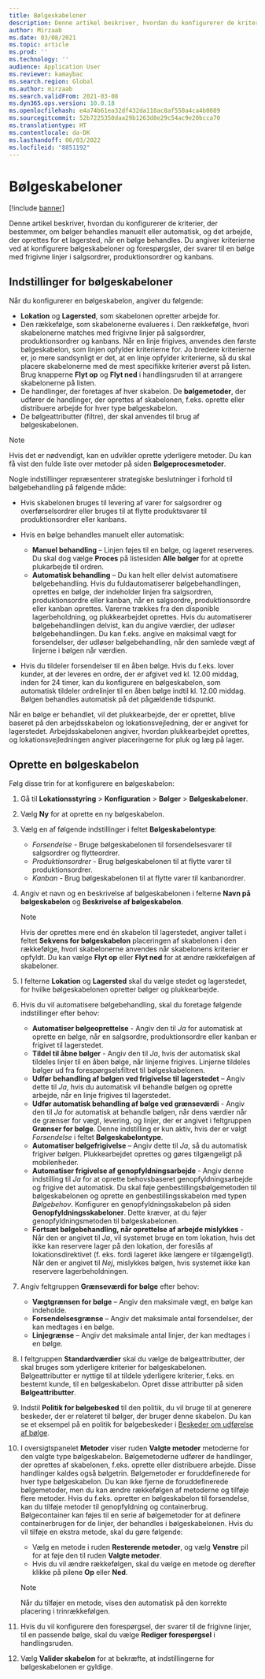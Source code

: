 ```yaml
---
title: Bølgeskabeloner
description: Denne artikel beskriver, hvordan du konfigurerer de kriterier, der bestemmer, om bølger behandles manuelt eller automatisk, og det arbejde, der oprettes for et lagersted, når en bølge behandles.
author: Mirzaab
ms.date: 03/08/2021
ms.topic: article
ms.prod: ''
ms.technology: ''
audience: Application User
ms.reviewer: kamaybac
ms.search.region: Global
ms.author: mirzaab
ms.search.validFrom: 2021-03-08
ms.dyn365.ops.version: 10.0.18
ms.openlocfilehash: e4a74b61ea32df432da118ac8af550a4ca4b0089
ms.sourcegitcommit: 52b7225350daa29b1263d8e29c54ac9e20bcca70
ms.translationtype: HT
ms.contentlocale: da-DK
ms.lasthandoff: 06/03/2022
ms.locfileid: "8851192"
---
```

# <a name="wave-templates"></a>Bølgeskabeloner

[!include [banner](../includes/banner.md)]

Denne artikel beskriver, hvordan du konfigurerer de kriterier, der bestemmer, om bølger behandles manuelt eller automatisk, og det arbejde, der oprettes for et lagersted, når en bølge behandles. Du angiver kriterierne ved at konfigurere bølgeskabeloner og forespørgsler, der svarer til en bølge med frigivne linjer i salgsordrer, produktionsordrer og kanbans.

## <a name="settings-for-wave-templates"></a>Indstillinger for bølgeskabeloner

Når du konfigurerer en bølgeskabelon, angiver du følgende:

- **Lokation** og **Lagersted**, som skabelonen opretter arbejde for.
- Den rækkefølge, som skabelonerne evalueres i. Den rækkefølge, hvori skabelonerne matches med frigivne linjer på salgsordrer, produktionsordrer og kanbans. Når en linje frigives, anvendes den første bølgeskabelon, som linjen opfylder kriterierne for. Jo bredere kriterierne er, jo mere sandsynligt er det, at en linje opfylder kriterierne, så du skal placere skabelonerne med de mest specifikke kriterier øverst på listen. Brug knapperne **Flyt op** og **Flyt ned** i handlingsruden til at arrangere skabelonerne på listen.
- De handlinger, der foretages af hver skabelon. De **bølgemetoder**, der udfører de handlinger, der oprettes af skabelonen, f.eks. oprette eller distribuere arbejde for hver type bølgeskabelon.
- De bølgeattributter (filtre), der skal anvendes til brug af bølgeskabelonen.

> [!NOTE]
> Hvis det er nødvendigt, kan en udvikler oprette yderligere metoder. Du kan få vist den fulde liste over metoder på siden **Bølgeprocesmetoder**.

Nogle indstillinger repræsenterer strategiske beslutninger i forhold til bølgebehandling på følgende måde:

- Hvis skabelonen bruges til levering af varer for salgsordrer og overførselsordrer eller bruges til at flytte produktsvarer til produktionsordrer eller kanbans.
- Hvis en bølge behandles manuelt eller automatisk:

  - **Manuel behandling** – Linjen føjes til en bølge, og lageret reserveres. Du skal dog vælge **Proces** på listesiden **Alle bølger** for at oprette plukarbejde til ordren.
  - **Automatisk behandling** – Du kan helt eller delvist automatisere bølgebehandling. Hvis du fuldautomatiserer bølgebehandlingen, oprettes en bølge, der indeholder linjen fra salgsordren, produktionsordre eller kanban, når en salgsordre, produktionsordre eller kanban oprettes. Varerne trækkes fra den disponible lagerbeholdning, og plukkearbejdet oprettes. Hvis du automatiserer bølgebehandlingen delvist, kan du angive værdier, der udløser bølgebehandlingen. Du kan f.eks. angive en maksimal vægt for forsendelser, der udløser bølgebehandling, når den samlede vægt af linjerne i bølgen når værdien.

- Hvis du tildeler forsendelser til en åben bølge. Hvis du f.eks. lover kunder, at der leveres en ordre, der er afgivet ved kl. 12.00 middag, inden for 24 timer, kan du konfigurere en bølgeskabelon, som automatisk tildeler ordrelinjer til en åben bølge indtil kl. 12.00 middag. Bølgen behandles automatisk på det pågældende tidspunkt.

Når en bølge er behandlet, vil det plukkearbejde, der er oprettet, blive baseret på den arbejdsskabelon og lokationsvejledning, der er angivet for lagerstedet. Arbejdsskabelonen angiver, hvordan plukkearbejdet oprettes, og lokationsvejledningen angiver placeringerne for pluk og læg på lager.

## <a name="create-a-wave-template"></a>Oprette en bølgeskabelon

Følg disse trin for at konfigurere en bølgeskabelon:

1. Gå til **Lokationsstyring** \> **Konfiguration** \> **Bølger** \> **Bølgeskabeloner**.
1. Vælg **Ny** for at oprette en ny bølgeskabelon.
1. Vælg en af følgende indstillinger i feltet **Bølgeskabelontype**:

    - *Forsendelse* - Bruge bølgeskabelonen til forsendelsesvarer til salgsordrer og flytteordrer.
    - *Produktionsordrer* - Brug bølgeskabelonen til at flytte varer til produktionsordrer.
    - *Kanban* - Brug bølgeskabelonen til at flytte varer til kanbanordrer.

1. Angiv et navn og en beskrivelse af bølgeskabelonen i felterne **Navn på bølgeskabelon** og **Beskrivelse af bølgeskabelon**.

    > [!NOTE]
    > Hvis der oprettes mere end én skabelon til lagerstedet, angiver tallet i feltet **Sekvens for bølgeskabelon** placeringen af skabelonen i den rækkefølge, hvori skabelonerne anvendes når skabelonens kriterier er opfyldt. Du kan vælge **Flyt op** eller **Flyt ned** for at ændre rækkefølgen af skabeloner.

1. I felterne **Lokation** og **Lagersted** skal du vælge stedet og lagerstedet, for hvilke bølgeskabelonen opretter bølger og plukkearbejde.
1. Hvis du vil automatisere bølgebehandling, skal du foretage følgende indstillinger efter behov:

    - **Automatiser bølgeoprettelse** - Angiv den til *Ja* for automatisk at oprette en bølge, når en salgsordre, produktionsordre eller kanban er frigivet til lagerstedet.
    - **Tildel til åbne bølger** - Angiv den til *Ja*, hvis der automatisk skal tildeles linjer til en åben bølge, når linjerne frigives. Linjerne tildeles bølger ud fra forespørgselsfiltret til bølgeskabelonen.
    - **Udfør behandling af bølgen ved frigivelse til lagerstedet** – Angiv dette til *Ja*, hvis du automatisk vil behandle bølgen og oprette arbejde, når en linje frigives til lagerstedet.
    - **Udfør automatisk behandling af bølge ved grænseværdi** - Angiv den til *Ja* for automatisk at behandle bølgen, når dens værdier når de grænser for vægt, levering, og linjer, der er angivet i feltgruppen **Grænser for bølge**. Denne indstilling er kun aktiv, hvis der er valgt *Forsendelse* i feltet **Bølgeskabelontype**.
    - **Automatiser bølgefrigivelse** – Angiv dette til *Ja*, så du automatisk frigiver bølgen. Plukkearbejdet oprettes og gøres tilgængeligt på mobilenheder.
    - **Automatiser frigivelse af genopfyldningsarbejde** - Angiv denne indstilling til *Ja* for at oprette behovsbaseret genopfyldningsarbejde og frigive det automatisk. Du skal føje genbestillingsbølgemetoden til bølgeskabelonen og oprette en genbestillingsskabelon med typen *Bølgebehov*. Konfigurer en genopfyldningsskabelon på siden **Genopfyldningsskabeloner**. Dette kræver, at du føjer genopfyldningsmetoden til bølgeskabelonen.
    - **Fortsæt bølgebehandling, når oprettelse af arbejde mislykkes** - Når den er angivet til *Ja*, vil systemet bruge en tom lokation, hvis det ikke kan reservere lager på den lokation, der foreslås af lokationsdirektivet (f. eks. fordi lageret ikke længere er tilgængeligt). Når den er angivet til *Nej*, mislykkes bølgen, hvis systemet ikke kan reservere lagerbeholdningen.

1. Angiv feltgruppen **Grænseværdi for bølge** efter behov:
    - **Vægtgrænsen for bølge** – Angiv den maksimale vægt, en bølge kan indeholde.
    - **Forsendelsesgrænse** – Angiv det maksimale antal forsendelser, der kan medtages i en bølge.
    - **Linjegrænse** – Angiv det maksimale antal linjer, der kan medtages i en bølge.

1. I feltgruppen **Standardværdier** skal du vælge de bølgeattributter, der skal bruges som yderligere kriterier for bølgeskabelonen. Bølgeattributter er nyttige til at tildele yderligere kriterier, f.eks. en bestemt kunde, til en bølgeskabelon. Opret disse attributter på siden **Bølgeattributter**. 

1. Indstil **Politik for bølgebesked** til den politik, du vil bruge til at generere beskeder, der er relateret til bølger, der bruger denne skabelon. Du kan se et eksempel på en politik for bølgebeskeder i [Beskeder om udførelse af bølge](wave-execution-notifications.md).

1. I oversigtspanelet **Metoder** viser ruden **Valgte metoder** metoderne for den valgte type bølgeskabelon. Bølgemetoderne udfører de handlinger, der oprettes af skabelonen, f.eks. oprette eller distribuere arbejde. Disse handlinger kaldes også bølgetrin. Bølgemetoder er foruddefinerede for hver type bølgeskabelon. Du kan ikke fjerne de foruddefinerede bølgemetoder, men du kan ændre rækkefølgen af metoderne og tilføje flere metoder. Hvis du f.eks. opretter en bølgeskabelon til forsendelse, kan du tilføje metoder til genopfyldning og containerbrug. Bølgecontainer kan føjes til en serie af bølgemetoder for at definere containerbrugen for de linjer, der behandles i bølgeskabelonen. Hvis du vil tilføje en ekstra metode, skal du gøre følgende:

    - Vælg en metode i ruden **Resterende metoder**, og vælg **Venstre** pil for at føje den til ruden **Valgte metoder**.
    - Hvis du vil ændre rækkefølgen, skal du vælge en metode og derefter klikke på pilene **Op** eller **Ned**.

    > [!NOTE]
    > Når du tilføjer en metode, vises den automatisk på den korrekte placering i trinrækkefølgen.

1. Hvis du vil konfigurere den forespørgsel, der svarer til de frigivne linjer, til en passende bølge, skal du vælge **Rediger forespørgsel** i handlingsruden.
1. Vælg **Valider skabelon** for at bekræfte, at indstillingerne for bølgeskabelonen er gyldige.
